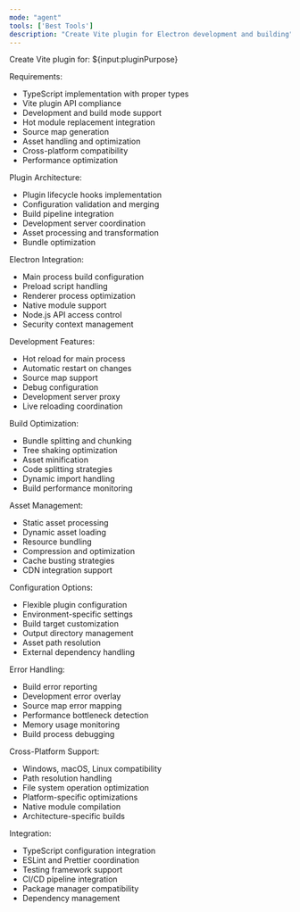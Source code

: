 ```yaml
---
mode: "agent"
tools: ['Best Tools']
description: "Create Vite plugin for Electron development and building"
---
```


Create Vite plugin for: ${input:pluginPurpose}

Requirements:

- TypeScript implementation with proper types
- Vite plugin API compliance
- Development and build mode support
- Hot module replacement integration
- Source map generation
- Asset handling and optimization
- Cross-platform compatibility
- Performance optimization

Plugin Architecture:

- Plugin lifecycle hooks implementation
- Configuration validation and merging
- Build pipeline integration
- Development server coordination
- Asset processing and transformation
- Bundle optimization

Electron Integration:

- Main process build configuration
- Preload script handling
- Renderer process optimization
- Native module support
- Node.js API access control
- Security context management

Development Features:

- Hot reload for main process
- Automatic restart on changes
- Source map support
- Debug configuration
- Development server proxy
- Live reloading coordination

Build Optimization:

- Bundle splitting and chunking
- Tree shaking optimization
- Asset minification
- Code splitting strategies
- Dynamic import handling
- Build performance monitoring

Asset Management:

- Static asset processing
- Dynamic asset loading
- Resource bundling
- Compression and optimization
- Cache busting strategies
- CDN integration support

Configuration Options:

- Flexible plugin configuration
- Environment-specific settings
- Build target customization
- Output directory management
- Asset path resolution
- External dependency handling

Error Handling:

- Build error reporting
- Development error overlay
- Source map error mapping
- Performance bottleneck detection
- Memory usage monitoring
- Build process debugging

Cross-Platform Support:

- Windows, macOS, Linux compatibility
- Path resolution handling
- File system operation optimization
- Platform-specific optimizations
- Native module compilation
- Architecture-specific builds

Integration:

- TypeScript configuration integration
- ESLint and Prettier coordination
- Testing framework support
- CI/CD pipeline integration
- Package manager compatibility
- Dependency management
